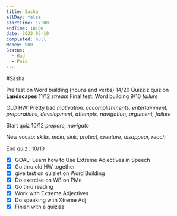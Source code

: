 ```yaml
---
title: Sasha
allDay: false
startTime: 17:00
endTime: 18:00
date: 2023-05-19
completed: null
Money: 900
Status:
  - Had
  - Paid
---
```

#Sasha 

Pre test on Word building (nouns and verbs) 14/20
Quizziz quiz on **Landscapes** 11/12 *stream*
Final test:  Word building 9/10 *failure*

OLD HW: Pretty bad *motivation, accomplishments, entertainment, preparations, development, attempts, navigation, argument, failure*

Start quiz 10/12 *prepare, navigate*

New vocab: *skills, main, sink, protect, creature, disappear, reach*

End quiz : 10/10

- [x] GOAL: Learn how to Use Extreme Adjectives in Speech
- [x] Go thru old HW together
- [x] give test on quizlet on Word Building
- [x] Do exercise on WB on PMe
- [x] Go thru reading
- [x] Work with Extreme Adjectives
- [x] Do speaking with Xtreme Adj
- [x] Finish with a quizizz